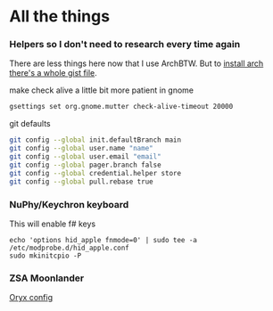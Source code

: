 # All the things

### Helpers so I don't need to research every time again

There are less things here now that I use ArchBTW. But to [install arch there's a whole gist file](https://gist.github.com/brunopagno/b395acb60f76df659480f0ef0dd5deb7).

make check alive a little bit more patient in gnome
```bash
gsettings set org.gnome.mutter check-alive-timeout 20000
```

git defaults
```bash
git config --global init.defaultBranch main
git config --global user.name "name"
git config --global user.email "email"
git config --global pager.branch false
git config --global credential.helper store
git config --global pull.rebase true
```

### NuPhy/Keychron keyboard

This will enable f# keys
```
echo 'options hid_apple fnmode=0' | sudo tee -a /etc/modprobe.d/hid_apple.conf
sudo mkinitcpio -P
```

### ZSA Moonlander

[Oryx config](https://configure.zsa.io/)

